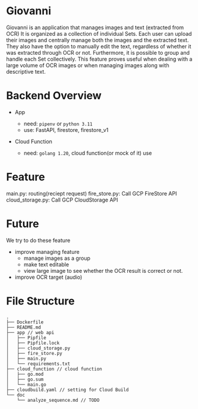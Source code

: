 # Giovanni
Giovanni is an application that manages images and text (extracted from OCR) It is organized as a collection of individual Sets.
Each user can upload their images and centrally manage both the images and the extracted text.
They also have the option to manually edit the text, regardless of whether it was extracted through OCR or not.
Furthermore, it is possible to group and handle each Set collectively.
This feature proves useful when dealing with a large volume of OCR images or when managing images along with descriptive text.

# Backend Overview
- App
  - need: `pipenv` or `python 3.11`
  - use: FastAPI, firestore, firestore_v1

- Cloud Function
  - need: `golang 1.20`, cloud function(or mock of it)
  use

# Feature
main.py: routing(reciept request)
fire_store.py: Call GCP FireStore API
cloud_storage.py: Call GCP CloudStorage API

# Future
We try to do these feature
- improve managing feature
  - manage images as a group
  - make text editable
  - view large image to see whether the OCR result is correct or not.
- improve OCR target (audio)


# File Structure
```
.
├── Dockerfile
├── README.md
├── app // web api
│   ├── Pipfile
│   ├── Pipfile.lock
│   ├── cloud_storage.py
│   ├── fire_store.py
│   ├── main.py
│   └── requirements.txt
├── cloud_function // cloud function
│   ├── go.mod
│   ├── go.sum
│   └── main.go
├── cloudbuild.yaml // setting for Cloud Build
└── doc
    └── analyze_sequence.md // TODO
```
